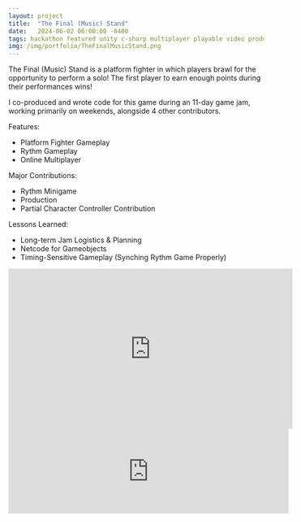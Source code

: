 ```yaml
---
layout: project
title:  "The Final (Music) Stand"
date:   2024-06-02 06:00:00 -0400
tags: hackathon featured unity c-sharp multiplayer playable video production
img: /img/portfolio/TheFinalMusicStand.png
---
```


The Final (Music) Stand is a platform fighter in which players brawl for the opportunity to perform a solo! The first player to earn enough points during their performances wins!

I co-produced and wrote code for this game during an 11-day game jam, working primarily on weekends, alongside 4 other contributors.

Features:
- Platform Fighter Gameplay
- Rythm Gameplay
- Online Multiplayer

Major Contributions:
- Rythm Minigame
- Production
- Partial Character Controller Contribution

Lessons Learned:
- Long-term Jam Logistics & Planning
- Netcode for Gameobjects
- Timing-Sensitive Gameplay (Synching Rythm Game Properly)

<iframe width="560" height="315" src="https://www.youtube.com/embed/CsMYs6ebJA4?si=PpMNTCtSPb5knQtb" title="YouTube video player" frameborder="0" allow="accelerometer; autoplay; clipboard-write; encrypted-media; gyroscope; picture-in-picture; web-share" referrerpolicy="strict-origin-when-cross-origin" allowfullscreen></iframe>

<br>

<iframe frameborder="0" src="https://itch.io/embed/2748251?bg_color=feeacc&amp;link_color=ffbd2f" width="552" height="167"><a href="https://swiimii.itch.io/the-final-music-stand">The Final (Music) Stand by swiimii</a></iframe>
